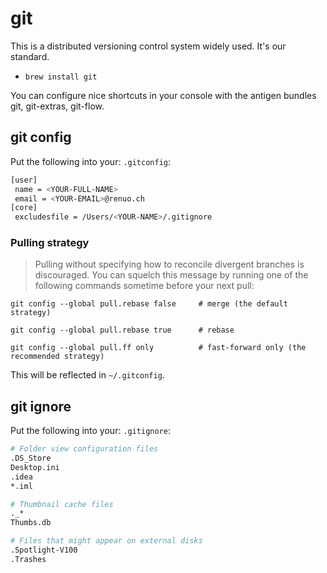 # git

This is a distributed versioning control system widely used. It's our standard.

- ```brew install git```

You can configure nice shortcuts in your console with the antigen bundles git, git-extras, git-flow.

## git config

Put the following into your: `.gitconfig`:

```bash
[user]
 name = <YOUR-FULL-NAME>
 email = <YOUR-EMAIL>@renuo.ch
[core]
 excludesfile = /Users/<YOUR-NAME>/.gitignore
```

### Pulling strategy

> Pulling without specifying how to reconcile divergent branches is discouraged. You can squelch this message by running one of the following commands sometime before your next pull:

```
git config --global pull.rebase false     # merge (the default strategy)
```
```
git config --global pull.rebase true      # rebase
```
```
git config --global pull.ff only          # fast-forward only (the recommended strategy)
```

This will be reflected in  `~/.gitconfig`.

## git ignore

Put the following into your: `.gitignore`:

```bash
# Folder view configuration files
.DS_Store
Desktop.ini
.idea
*.iml

# Thumbnail cache files
._*
Thumbs.db

# Files that might appear on external disks
.Spotlight-V100
.Trashes
```
